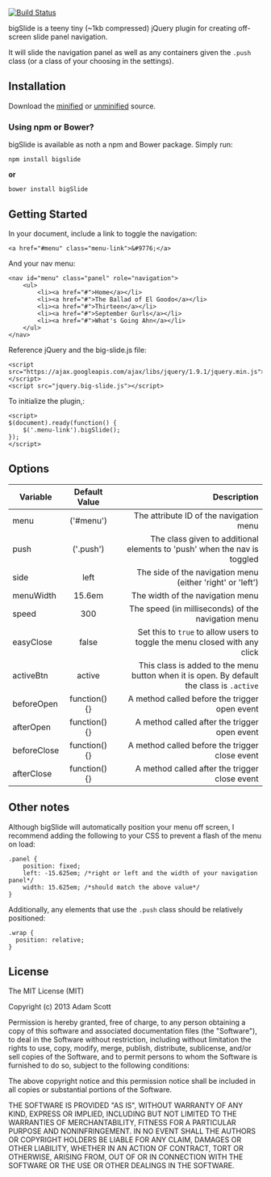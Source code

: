 [![Build Status](https://travis-ci.org/ascott1/bigSlide.js.png?branch=master)](https://travis-ci.org/ascott1/bigSlide.js)

bigSlide is a teeny tiny (~1kb compressed) jQuery plugin for creating off-screen slide panel navigation.

It will slide the navigation panel as well as any containers given the `.push` class (or a class of your choosing in the settings).

## Installation

Download the [minified](https://github.com/ascott1/bigSlide.js/blob/master/dist/bigSlide.min.js) or [unminified](https://github.com/ascott1/bigSlide.js/blob/master/dist/bigSlide.js) source.

### Using npm or Bower?

bigSlide is available as noth a npm and Bower package. Simply run:

```
npm install bigslide
```

**or**

```
bower install bigSlide
```


## Getting Started

In your document, include a link to toggle the navigation:

	<a href="#menu" class="menu-link">&#9776;</a>

And your nav menu:

	<nav id="menu" class="panel" role="navigation">
        <ul>
            <li><a href="#">Home</a></li>
            <li><a href="#">The Ballad of El Goodo</a></li>
            <li><a href="#">Thirteen</a></li>
            <li><a href="#">September Gurls</a></li>
            <li><a href="#">What's Going Ahn</a></li>
        </ul>
	</nav>


Reference jQuery and the big-slide.js file:


	<script src="https://ajax.googleapis.com/ajax/libs/jquery/1.9.1/jquery.min.js"></script>
	<script src="jquery.big-slide.js"></script>


To initialize the plugin,:

	<script>
    $(document).ready(function() {
        $('.menu-link').bigSlide();
    });
    </script>

## Options

| Variable    | Default Value | Description       |
| ----------- |:-------------:| -----------------:|
| menu        | ('#menu')     | The attribute ID of the navigation menu |
| push        | ('.push')     | The class given to additional elements to 'push' when the nav is toggled  |
| side        | left          | The side of the navigation menu (either 'right' or 'left') |
| menuWidth   | 15.6em        | The width of the navigation menu |
| speed       | 300           | The speed (in milliseconds) of the navigation menu    |
| easyClose   | false         | Set this to `true` to allow users to toggle the menu closed with any click    |
| activeBtn   | active        | This class is added to the menu button when it is open. By default the class is `.active`    |
| beforeOpen  | function() {} | A method called before the trigger open event |
| afterOpen   | function() {} | A method called after the trigger open event |
| beforeClose | function() {} | A method called before the trigger close event |
| afterClose  | function() {} | A method called after the trigger close event |

## Other notes

Although bigSlide will automatically position your menu off screen, I recommend adding the following to your CSS to prevent a flash of the menu on load:

	.panel {
		position: fixed;
		left: -15.625em; /*right or left and the width of your navigation panel*/
		width: 15.625em; /*should match the above value*/
	}

Additionally, any elements that use the `.push` class should be relatively positioned:

```
.wrap {
  position: relative;
}
```

## License

The MIT License (MIT)

Copyright (c) 2013 Adam Scott

Permission is hereby granted, free of charge, to any person obtaining a copy of
this software and associated documentation files (the "Software"), to deal in
the Software without restriction, including without limitation the rights to
use, copy, modify, merge, publish, distribute, sublicense, and/or sell copies of
the Software, and to permit persons to whom the Software is furnished to do so,
subject to the following conditions:

The above copyright notice and this permission notice shall be included in all
copies or substantial portions of the Software.

THE SOFTWARE IS PROVIDED "AS IS", WITHOUT WARRANTY OF ANY KIND, EXPRESS OR
IMPLIED, INCLUDING BUT NOT LIMITED TO THE WARRANTIES OF MERCHANTABILITY, FITNESS
FOR A PARTICULAR PURPOSE AND NONINFRINGEMENT. IN NO EVENT SHALL THE AUTHORS OR
COPYRIGHT HOLDERS BE LIABLE FOR ANY CLAIM, DAMAGES OR OTHER LIABILITY, WHETHER
IN AN ACTION OF CONTRACT, TORT OR OTHERWISE, ARISING FROM, OUT OF OR IN
CONNECTION WITH THE SOFTWARE OR THE USE OR OTHER DEALINGS IN THE SOFTWARE.

